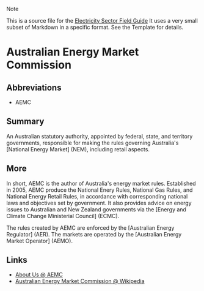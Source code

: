 > [!NOTE] 
> This is a source file for the [Electricity Sector Field Guide](https://grahamlea.github.io/Electricity-Sector-Field-Guide/)
> It uses a very small subset of Markdown in a specific format. See the Template for details.

# Australian Energy Market Commission

## Abbreviations
- AEMC


## Summary

An Australian statutory authority, appointed by federal, state, and territory governments,
responsible for making the rules governing Australia's [National Energy Market] (NEM),
including retail aspects.


## More

In short, AEMC is the author of Australia's energy market rules.
Established in 2005, AEMC produce the National Enery Rules, National Gas Rules, and
National Energy Retail Rules, in accordance with corresponding national laws and objectives set by
government.
It also provides advice on energy issues to Australian and New Zealand governments via the
[Energy and Climate Change Ministerial Council] (ECMC).

The rules created by AEMC are enforced by the [Australian Energy Regulator] (AER).
The markets are operated by the [Australian Energy Market Operator] (AEMO).


## Links
- [About Us @ AEMC](https://www.aemc.gov.au/about-us)
- [Australian Energy Market Commission @ Wikipedia](https://en.wikipedia.org/wiki/Australian_Energy_Market_Commission)

